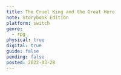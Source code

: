 ```yaml
---
title: The Cruel King and the Great Hero
note: Storybook Edition
platform: switch
genre:
  - rpg
physical: true
digital: true
guide: false
pending: false
posted: 2022-03-28
---
```

